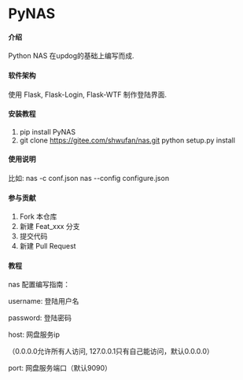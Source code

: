 # PyNAS

#### 介绍
Python NAS 在updog的基础上编写而成.

#### 软件架构
使用 Flask, Flask-Login, Flask-WTF 制作登陆界面.


#### 安装教程

1.  pip install PyNAS
2.  git clone https://gitee.com/shwufan/nas.git
    python setup.py install

#### 使用说明

比如:
nas -c conf.json
nas --config configure.json

#### 参与贡献

1.  Fork 本仓库
2.  新建 Feat_xxx 分支
3.  提交代码
4.  新建 Pull Request


#### 教程

nas 配置编写指南：

username: 登陆用户名

password: 登陆密码

host: 网盘服务ip

（0.0.0.0允许所有人访问, 127.0.0.1只有自己能访问，默认0.0.0.0）

port: 网盘服务端口（默认9090）


